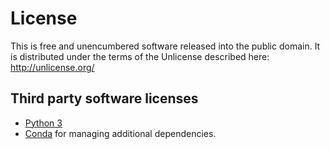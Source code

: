 License
=======

This is free and unencumbered software released into the public domain. It is 
distributed under the terms of the Unlicense described here:
http://unlicense.org/


Third party software licenses
-----------------------------

 - [Python 3](https://docs.python.org/3/license.html)
 - [Conda](https://conda.io/en/latest/license.html) for managing
   additional dependencies.


 